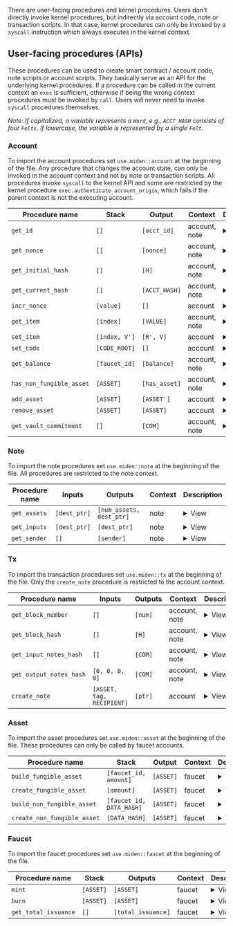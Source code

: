There are user-facing procedures and kernel procedures. Users don't directly invoke kernel procedures, but indirectly via account code, note or transaction scripts. In that case, kernel procedures can only be invoked by a `syscall` instruction which always executes in the kernel context. 

## User-facing procedures (APIs)

These procedures can be used to create smart contract / account code, note scripts or account scripts. They basically serve as an API for the underlying kernel procedures. If a procedure can be called in the current context an `exec` is sufficient, otherwise if being the wrong context procedures must be invoked by `call`. Users will never need to invoke `syscall` procedures themselves. 

_Note: If capitalized, a variable represents a `Word`, e.g., `ACCT_HASH` consists of four `Felts`. If lowercase, the variable is represented by a single `Felt`._

### Account

To import the account procedures set `use.miden::account` at the beginning of the file. Any procedure that changes the account state, can only be invoked in the account context and not by note or transaction scripts. All procedures invoke `syscall` to the kernel API and some are restricted by the kernel procedure `exec.authenticate_account_origin`, which fails if the parent context is not the executing account.

| Procedure name            | Stack      | Output       | Context | Description                                                         |
|---------------------------|------------|--------------|---------|---------------------------------------------------------------------|
| `get_id`                  | `[]`       | `[acct_id]`  | account, note | <details><summary>View</summary>Returns the account id. acct_id is the account id.</details> |
| `get_nonce`               | `[]`       | `[nonce]`    | account, note | <details><summary>View</summary>Returns the account nonce. nonce is the account nonce.</details> |
| `get_initial_hash`        | `[]`       | `[H]`        | account, note | <details><summary>View</summary>Returns the initial account hash. H is the initial account hash.</details> |
| `get_current_hash`        | `[]`       | `[ACCT_HASH]`| account, note | <details><summary>View</summary>Computes and returns the account hash from account data stored in memory. ACCT_HASH is the hash of the account data.</details> |
| `incr_nonce`              | `[value]`  | `[]`         | account | <details><summary>View</summary>Increments the account nonce by the provided value. value is the value to increment the nonce by. value can be at most 2^32 - 1 otherwise this procedure panics.</details> |
| `get_item`                | `[index]`  | `[VALUE]`    | account, note | <details><summary>View</summary>Gets an item from the account storage. Panics if the index is out of bounds. index is the index of the item to get. VALUE is the value of the item.</details> |
| `set_item`                | `[index, V']` | `[R', V]` | account | <details><summary>View</summary>Sets an item in the account storage. Panics if the index is out of bounds. index is the index of the item to set. V' is the value to set. V is the previous value of the item. R' is the new storage root.</details> |
| `set_code`                | `[CODE_ROOT]`| `[]`       | account | <details><summary>View</summary>Sets the code of the account the transaction is being executed against. This procedure can only be executed on regular accounts with updatable code. Otherwise, this procedure fails. CODE_ROOT is the hash of the code to set.</details> |
| `get_balance`             | `[faucet_id]`| `[balance]`| account, note | <details><summary>View</summary>Returns the balance of a fungible asset associated with a faucet_id. Panics if the asset is not a fungible asset. faucet_id is the faucet id of the fungible asset of interest. balance is the vault balance of the fungible asset.</details> |
| `has_non_fungible_asset`  | `[ASSET]`   | `[has_asset]`| account, note | <details><summary>View</summary>Returns a boolean indicating whether the non-fungible asset is present in the vault. Panics if the ASSET is a fungible asset. ASSET is the non-fungible asset of interest. has_asset is a boolean indicating whether the account vault has the asset of interest.</details> |
| `add_asset`               | `[ASSET]`   | `[ASSET']`  | account | <details><summary>View</summary>Add the specified asset to the vault. Panics under various conditions. ASSET' final asset in the account vault defined as follows: If ASSET is a non-fungible asset, then ASSET' is the same as ASSET. If ASSET is a fungible asset, then ASSET' is the total fungible asset in the account vault after ASSET was added to it.</details> |
| `remove_asset`            | `[ASSET]`   | `[ASSET]`   | account | <details><summary>View</summary>Remove the specified asset from the vault. Panics under various conditions. ASSET is the asset to remove from the vault.</details> |
| `get_vault_commitment`    | `[]`        | `[COM]`     | account, note | <details><summary>View</summary>Returns a commitment to the account vault. COM is a commitment to the account vault.</details> |

### Note

To import the note procedures set `use.miden::note` at the beginning of the file. All procedures are restricted to the note context.

| Procedure name           | Inputs              | Outputs               | Context | Description                                                                                                                         |
|--------------------------|---------------------|-----------------------|---------|-------------------------------------------------------------------------------------------------------------------------------------|
| `get_assets`             | `[dest_ptr]`        | `[num_assets, dest_ptr]` | note | <details><summary>View</summary>Writes the assets of the currently executing note into memory starting at the specified address. dest_ptr is the memory address to write the assets. num_assets is the number of assets in the currently executing note.</details> |
| `get_inputs`             | `[dest_ptr]`        | `[dest_ptr]`            | note | <details><summary>View</summary>Writes the inputs of the currently executed note into memory starting at the specified address. dest_ptr is the memory address to write the inputs.</details> |
| `get_sender`             | `[]`                | `[sender]`             | note | <details><summary>View</summary>Returns the sender of the note currently being processed. Panics if a note is not being processed. sender is the sender of the note currently being processed.</details> |

### Tx

To import the transaction procedures set `use.miden::tx` at the beginning of the file. Only the `create_note` procedure is restricted to the account context.

| Procedure name           | Inputs           | Outputs     | Context | Description                                                                                                                                                                  |
|--------------------------|------------------|-------------|---------|------------------------------------------------------------------------------------------------------------------------------------------------------------------------------|
| `get_block_number`       | `[]`             | `[num]`     | account, note | <details><summary>View</summary>Returns the block number of the last known block at the time of transaction execution. num is the last known block number.</details> |
| `get_block_hash`         | `[]`             | `[H]`       |  account, note | <details><summary>View</summary>Returns the block hash of the last known block at the time of transaction execution. H is the last known block hash.</details> |
| `get_input_notes_hash`   | `[]`             | `[COM]`     |  account, note | <details><summary>View</summary>Returns the input notes hash. This is computed as a sequential hash of (nullifier, script_root) tuples over all input notes. COM is the input notes hash.</details> |
| `get_output_notes_hash`  | `[0, 0, 0, 0]`   | `[COM]`     |  account, note | <details><summary>View</summary>Returns the output notes hash. This is computed as a sequential hash of (note_hash, note_metadata) tuples over all output notes. COM is the output notes hash.</details> |
| `create_note`            | `[ASSET, tag, RECIPIENT]` | `[ptr]` | account | <details><summary>View</summary>Creates a new note and returns a pointer to the memory address at which the note is stored. ASSET is the asset to be included in the note. tag is the tag to be included in the note. RECIPIENT is the recipient of the note. ptr is the pointer to the memory address at which the note is stored.</details> |


### Asset

To import the asset procedures set `use.miden::asset` at the beginning of the file. These procedures can only be called by faucet accounts.

| Procedure name               | Stack               | Output    | Context | Description                                                                                                                                                 |
|------------------------------|---------------------|-----------|---------|-------------------------------------------------------------------------------------------------------------------------------------------------------------|
| `build_fungible_asset`       | `[faucet_id, amount]` | `[ASSET]` | faucet | <details><summary>View</summary>Builds a fungible asset for the specified fungible faucet and amount. faucet_id is the faucet to create the asset for. amount is the amount of the asset to create. ASSET is the built fungible asset.</details> |
| `create_fungible_asset`      | `[amount]`          | `[ASSET]` | faucet | <details><summary>View</summary>Creates a fungible asset for the faucet the transaction is being executed against. amount is the amount of the asset to create. ASSET is the created fungible asset.</details> |
| `build_non_fungible_asset`   | `[faucet_id, DATA_HASH]` | `[ASSET]` | faucet | <details><summary>View</summary>Builds a non-fungible asset for the specified non-fungible faucet and DATA_HASH. faucet_id is the faucet to create the asset for. DATA_HASH is the data hash of the non-fungible asset to build. ASSET is the built non-fungible asset.</details> |
| `create_non_fungible_asset`  | `[DATA_HASH]`        | `[ASSET]` | faucet | <details><summary>View</summary>Creates a non-fungible asset for the faucet the transaction is being executed against. DATA_HASH is the data hash of the non-fungible asset to create. ASSET is the created non-fungible asset.</details> |

### Faucet

To import the faucet procedures set `use.miden::faucet` at the beginning of the file.

| Procedure name           | Stack      | Outputs           | Context | Description                                                                                                                                                                                                                     |
|--------------------------|------------|-------------------|---------|---------------------------------------------------------------------------------------------------------------------------------------------------------------------------------------------------------------------------------|
| `mint`                   | `[ASSET]`  | `[ASSET]`         | faucet | <details><summary>View</summary>Mint an asset from the faucet the transaction is being executed against. Panics under various conditions. ASSET is the asset that was minted.</details> |
| `burn`                   | `[ASSET]`  | `[ASSET]`         | faucet | <details><summary>View</summary>Burn an asset from the faucet the transaction is being executed against. Panics under various conditions. ASSET is the asset that was burned.</details> |
| `get_total_issuance`     | `[]`       | `[total_issuance]`| faucet | <details><summary>View</summary>Returns the total issuance of the fungible faucet the transaction is being executed against. Panics if the transaction is not being executed against a fungible faucet. total_issuance is the total issuance of the fungible faucet the transaction is being executed against.</details> |

<!--
## Kernel procedures 
WIP - we will add those later. -->

